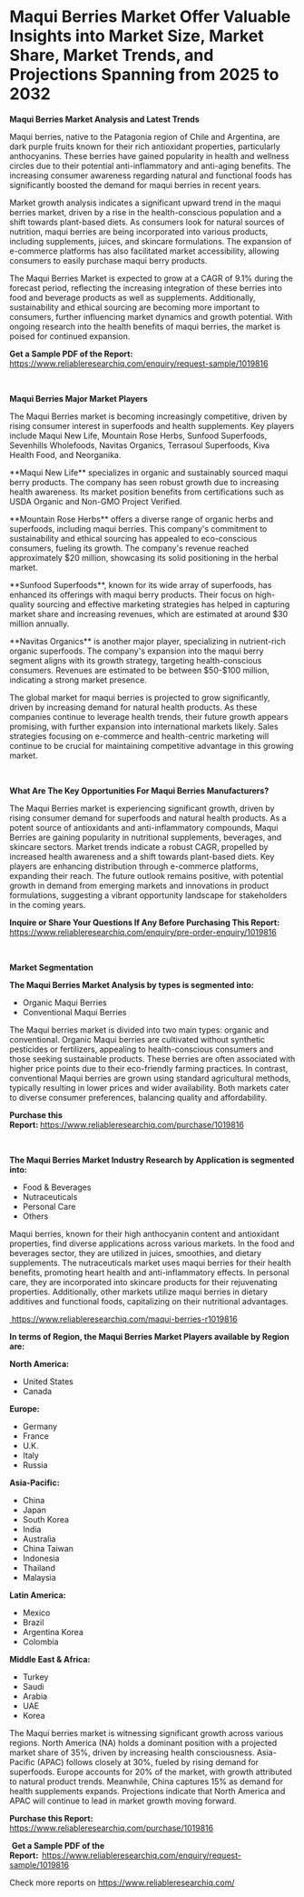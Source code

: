 <p><h1>Maqui Berries Market Offer Valuable Insights into Market Size, Market Share, Market Trends, and Projections Spanning from 2025 to 2032</h1></p><p><strong>Maqui Berries Market Analysis and Latest Trends</strong></p>
<p><p>Maqui berries, native to the Patagonia region of Chile and Argentina, are dark purple fruits known for their rich antioxidant properties, particularly anthocyanins. These berries have gained popularity in health and wellness circles due to their potential anti-inflammatory and anti-aging benefits. The increasing consumer awareness regarding natural and functional foods has significantly boosted the demand for maqui berries in recent years.</p><p>Market growth analysis indicates a significant upward trend in the maqui berries market, driven by a rise in the health-conscious population and a shift towards plant-based diets. As consumers look for natural sources of nutrition, maqui berries are being incorporated into various products, including supplements, juices, and skincare formulations. The expansion of e-commerce platforms has also facilitated market accessibility, allowing consumers to easily purchase maqui berry products.</p><p>The Maqui Berries Market is expected to grow at a CAGR of 9.1% during the forecast period, reflecting the increasing integration of these berries into food and beverage products as well as supplements. Additionally, sustainability and ethical sourcing are becoming more important to consumers, further influencing market dynamics and growth potential. With ongoing research into the health benefits of maqui berries, the market is poised for continued expansion.</p></p>
<p><strong>Get a Sample PDF of the Report:&nbsp;</strong> <a href="https://www.reliableresearchiq.com/enquiry/request-sample/1019816?utm_campaign=2291&utm_medium=2&utm_source=Github&utm_content=ia&utm_term=07042025&utm_id=maqui-berries">https://www.reliableresearchiq.com/enquiry/request-sample/1019816</a></p>
<p>&nbsp;</p>
<p><strong>Maqui Berries Major Market Players</strong></p>
<p><p>The Maqui Berries market is becoming increasingly competitive, driven by rising consumer interest in superfoods and health supplements. Key players include Maqui New Life, Mountain Rose Herbs, Sunfood Superfoods, Sevenhills Wholefoods, Navitas Organics, Terrasoul Superfoods, Kiva Health Food, and Neorganika.</p><p>**Maqui New Life** specializes in organic and sustainably sourced maqui berry products. The company has seen robust growth due to increasing health awareness. Its market position benefits from certifications such as USDA Organic and Non-GMO Project Verified.</p><p>**Mountain Rose Herbs** offers a diverse range of organic herbs and superfoods, including maqui berries. This company's commitment to sustainability and ethical sourcing has appealed to eco-conscious consumers, fueling its growth. The company's revenue reached approximately $20 million, showcasing its solid positioning in the herbal market.</p><p>**Sunfood Superfoods**, known for its wide array of superfoods, has enhanced its offerings with maqui berry products. Their focus on high-quality sourcing and effective marketing strategies has helped in capturing market share and increasing revenues, which are estimated at around $30 million annually.</p><p>**Navitas Organics** is another major player, specializing in nutrient-rich organic superfoods. The company's expansion into the maqui berry segment aligns with its growth strategy, targeting health-conscious consumers. Revenues are estimated to be between $50-$100 million, indicating a strong market presence.</p><p>The global market for maqui berries is projected to grow significantly, driven by increasing demand for natural health products. As these companies continue to leverage health trends, their future growth appears promising, with further expansion into international markets likely. Sales strategies focusing on e-commerce and health-centric marketing will continue to be crucial for maintaining competitive advantage in this growing market.</p></p>
<p>&nbsp;</p>
<p><strong>What Are The Key Opportunities For Maqui Berries Manufacturers?</strong></p>
<p><p>The Maqui Berries market is experiencing significant growth, driven by rising consumer demand for superfoods and natural health products. As a potent source of antioxidants and anti-inflammatory compounds, Maqui Berries are gaining popularity in nutritional supplements, beverages, and skincare sectors. Market trends indicate a robust CAGR, propelled by increased health awareness and a shift towards plant-based diets. Key players are enhancing distribution through e-commerce platforms, expanding their reach. The future outlook remains positive, with potential growth in demand from emerging markets and innovations in product formulations, suggesting a vibrant opportunity landscape for stakeholders in the coming years.</p></p>
<p><strong>Inquire or Share Your Questions If Any Before Purchasing This Report:</strong> <a href="https://www.reliableresearchiq.com/enquiry/pre-order-enquiry/1019816?utm_campaign=2291&utm_medium=2&utm_source=Github&utm_content=ia&utm_term=07042025&utm_id=maqui-berries">https://www.reliableresearchiq.com/enquiry/pre-order-enquiry/1019816</a></p>
<p>&nbsp;</p>
<p><strong>Market Segmentation</strong></p>
<p><strong>The Maqui Berries Market Analysis by types is segmented into:</strong></p>
<p><ul><li>Organic Maqui Berries</li><li>Conventional Maqui Berries</li></ul></p>
<p><p>The Maqui berries market is divided into two main types: organic and conventional. Organic Maqui berries are cultivated without synthetic pesticides or fertilizers, appealing to health-conscious consumers and those seeking sustainable products. These berries are often associated with higher price points due to their eco-friendly farming practices. In contrast, conventional Maqui berries are grown using standard agricultural methods, typically resulting in lower prices and wider availability. Both markets cater to diverse consumer preferences, balancing quality and affordability.</p></p>
<p><strong>Purchase this Report:&nbsp;</strong><a href="https://www.reliableresearchiq.com/purchase/1019816?utm_campaign=2291&utm_medium=2&utm_source=Github&utm_content=ia&utm_term=07042025&utm_id=maqui-berries">https://www.reliableresearchiq.com/purchase/1019816</a></p>
<p>&nbsp;</p>
<p><strong>The Maqui Berries Market Industry Research by Application is segmented into:</strong></p>
<p><ul><li>Food & Beverages</li><li>Nutraceuticals</li><li>Personal Care</li><li>Others</li></ul></p>
<p><p>Maqui berries, known for their high anthocyanin content and antioxidant properties, find diverse applications across various markets. In the food and beverages sector, they are utilized in juices, smoothies, and dietary supplements. The nutraceuticals market uses maqui berries for their health benefits, promoting heart health and anti-inflammatory effects. In personal care, they are incorporated into skincare products for their rejuvenating properties. Additionally, other markets utilize maqui berries in dietary additives and functional foods, capitalizing on their nutritional advantages.</p></p>
<p><a href="https://www.reliableresearchiq.com/maqui-berries-r1019816?utm_campaign=2291&utm_medium=2&utm_source=Github&utm_content=ia&utm_term=07042025&utm_id=maqui-berries">&nbsp;https://www.reliableresearchiq.com/maqui-berries-r1019816</a></p>
<p><strong>In terms of Region, the Maqui Berries Market Players available by Region are:</strong></p>
<p>
    <p> <strong> North America: </strong>
        <ul>
            <li>United States</li>
            <li>Canada</li>
        </ul>
        </p> 
    <p> <strong> Europe: </strong>
        <ul>
            <li>Germany</li>
            <li>France</li>
            <li>U.K.</li>
            <li>Italy</li>
            <li>Russia</li>
        </ul>
        </p> 
    <p> <strong> Asia-Pacific: </strong>
        <ul>
            <li>China</li>
            <li>Japan</li>
            <li>South Korea</li>
            <li>India</li>
            <li>Australia</li>
            <li>China Taiwan</li>
            <li>Indonesia</li>
            <li>Thailand</li>
            <li>Malaysia</li>
        </ul>
        </p> 
    <p> <strong> Latin America: </strong>
        <ul>
            <li>Mexico</li>
            <li>Brazil</li>
            <li>Argentina Korea</li>
            <li>Colombia</li>
        </ul>
        </p> 
    <p> <strong> Middle East & Africa: </strong>
        <ul>
            <li>Turkey</li>
            <li>Saudi</li>
            <li>Arabia</li>
            <li>UAE</li>
            <li>Korea</li>
        </ul>
    </p>
    </p>
<p><p>The Maqui berries market is witnessing significant growth across various regions. North America (NA) holds a dominant position with a projected market share of 35%, driven by increasing health consciousness. Asia-Pacific (APAC) follows closely at 30%, fueled by rising demand for superfoods. Europe accounts for 20% of the market, with growth attributed to natural product trends. Meanwhile, China captures 15% as demand for health supplements expands. Projections indicate that North America and APAC will continue to lead in market growth moving forward.</p></p>
<p><strong>Purchase this Report: </strong><a href="https://www.reliableresearchiq.com/purchase/1019816?utm_campaign=2291&utm_medium=2&utm_source=Github&utm_content=ia&utm_term=07042025&utm_id=maqui-berries">https://www.reliableresearchiq.com/purchase/1019816</a></p>
<p>&nbsp;<strong>Get a Sample PDF of the Report:&nbsp;&nbsp;</strong><a href="https://www.reliableresearchiq.com/enquiry/request-sample/1019816?utm_campaign=2291&utm_medium=2&utm_source=Github&utm_content=ia&utm_term=07042025&utm_id=maqui-berries">https://www.reliableresearchiq.com/enquiry/request-sample/1019816</a></p>
<p><strong></strong></p>
<p>Check more reports on <a href="https://www.reliableresearchiq.com/?utm_campaign=2291&utm_medium=2&utm_source=Github&utm_content=ia&utm_term=07042025&utm_id=maqui-berries">https://www.reliableresearchiq.com/</a></p>